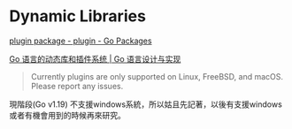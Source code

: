 # Dynamic Libraries



[plugin package - plugin - Go Packages](https://pkg.go.dev/plugin)

[Go 语言的动态库和插件系统 | Go 语言设计与实现](https://draveness.me/golang/docs/part4-advanced/ch08-metaprogramming/golang-plugin/)



> Currently plugins are only supported on Linux, FreeBSD, and macOS. Please report any issues.



現階段(Go v1.19) 不支援windows系統，所以姑且先記著，以後有支援windows或者有機會用到的時候再來研究。
